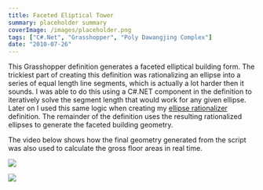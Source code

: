 ```yaml
---
title: Faceted Eliptical Tower
summary: placeholder summary
coverImage: /images/placeholder.png
tags: ["C#.Net", "Grasshopper", "Poly Dawangjing Complex"]
date: "2010-07-26"
---
```


This Grasshopper definition generates a faceted elliptical building form. The trickiest part of creating this definition was rationalizing an ellipse into a series of equal length line segments, which is actually a lot harder then it sounds. I was able to do this using a C#.NET component in the definition to iteratively solve the segment length that would work for any given ellipse. Later on I used this same logic when creating my [ellipse rationalizer](http://www.ericanastas.com/ellipse-rationalizer/ "Ellipse Rationalizer") definition. The remainder of the definition uses the resulting rationalized ellipses to generate the faceted building geometry.

The video below shows how the final geometry generated from the script was also used to calculate the gross floor areas in real time.

![](facet-tower.jpg)

![](1753.jpg)
